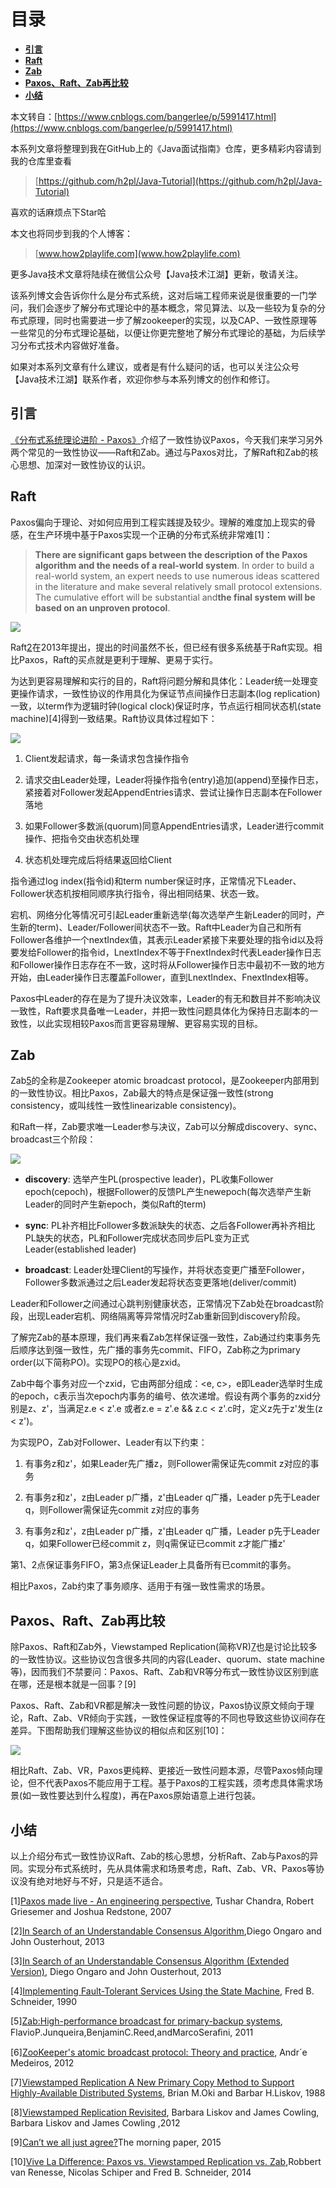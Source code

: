 # 目录

  * [**引言**](#引言)
  * [**Raft**](#raft)
  * [**Zab**](#zab)
  * [**Paxos、Raft、Zab再比较**](#paxos、raft、zab再比较)
  * [**小结**](#小结)


本文转自：[https://www.cnblogs.com/bangerlee/p/5991417.html](https://www.cnblogs.com/bangerlee/p/5991417.html)

本系列文章将整理到我在GitHub上的《Java面试指南》仓库，更多精彩内容请到我的仓库里查看

> [https://github.com/h2pl/Java-Tutorial](https://github.com/h2pl/Java-Tutorial)

喜欢的话麻烦点下Star哈

本文也将同步到我的个人博客：

> [www.how2playlife.com](www.how2playlife.com)

更多Java技术文章将陆续在微信公众号【Java技术江湖】更新，敬请关注。

该系列博文会告诉你什么是分布式系统，这对后端工程师来说是很重要的一门学问，我们会逐步了解分布式理论中的基本概念，常见算法、以及一些较为复杂的分布式原理，同时也需要进一步了解zookeeper的实现，以及CAP、一致性原理等一些常见的分布式理论基础，以便让你更完整地了解分布式理论的基础，为后续学习分布式技术内容做好准备。

如果对本系列文章有什么建议，或者是有什么疑问的话，也可以关注公众号【Java技术江湖】联系作者，欢迎你参与本系列博文的创作和修订。

<!-- more -->

## **引言**

[《分布式系统理论进阶 - Paxos》](http://www.cnblogs.com/bangerlee/p/5655754.html)介绍了一致性协议Paxos，今天我们来学习另外两个常见的一致性协议——Raft和Zab。通过与Paxos对比，了解Raft和Zab的核心思想、加深对一致性协议的认识。

## **Raft**

Paxos偏向于理论、对如何应用到工程实践提及较少。理解的难度加上现实的骨感，在生产环境中基于Paxos实现一个正确的分布式系统非常难[1]：

> **There are significant gaps between the description of the Paxos algorithm and the needs of a real-world system**. In order to build a real-world system, an expert needs to use numerous ideas scattered in the literature and make several relatively small protocol extensions. The cumulative effort will be substantial and**the final system will be based on an unproven protocol**.

![](https://java-tutorial.oss-cn-shanghai.aliyuncs.com/116770-20161023233740326-287853098.png)

Raft[2](#)在2013年提出，提出的时间虽然不长，但已经有很多系统基于Raft实现。相比Paxos，Raft的买点就是更利于理解、更易于实行。

为达到更容易理解和实行的目的，Raft将问题分解和具体化：Leader统一处理变更操作请求，一致性协议的作用具化为保证节点间操作日志副本(log replication)一致，以term作为逻辑时钟(logical clock)保证时序，节点运行相同状态机(state machine)[4]得到一致结果。Raft协议具体过程如下：

![](https://java-tutorial.oss-cn-shanghai.aliyuncs.com/116770-20161024005549560-244386650.png)

1.  Client发起请求，每一条请求包含操作指令

2.  请求交由Leader处理，Leader将操作指令(entry)追加(append)至操作日志，紧接着对Follower发起AppendEntries请求、尝试让操作日志副本在Follower落地

3.  如果Follower多数派(quorum)同意AppendEntries请求，Leader进行commit操作、把指令交由状态机处理

4.  状态机处理完成后将结果返回给Client


指令通过log index(指令id)和term number保证时序，正常情况下Leader、Follower状态机按相同顺序执行指令，得出相同结果、状态一致。

宕机、网络分化等情况可引起Leader重新选举(每次选举产生新Leader的同时，产生新的term)、Leader/Follower间状态不一致。Raft中Leader为自己和所有Follower各维护一个nextIndex值，其表示Leader紧接下来要处理的指令id以及将要发给Follower的指令id，LnextIndex不等于FnextIndex时代表Leader操作日志和Follower操作日志存在不一致，这时将从Follower操作日志中最初不一致的地方开始，由Leader操作日志覆盖Follower，直到LnextIndex、FnextIndex相等。

Paxos中Leader的存在是为了提升决议效率，Leader的有无和数目并不影响决议一致性，Raft要求具备唯一Leader，并把一致性问题具体化为保持日志副本的一致性，以此实现相较Paxos而言更容易理解、更容易实现的目标。

## **Zab**

Zab[5](#)的全称是Zookeeper atomic broadcast protocol，是Zookeeper内部用到的一致性协议。相比Paxos，Zab最大的特点是保证强一致性(strong consistency，或叫线性一致性linearizable consistency)。

和Raft一样，Zab要求唯一Leader参与决议，Zab可以分解成discovery、sync、broadcast三个阶段：

![](https://java-tutorial.oss-cn-shanghai.aliyuncs.com/116770-20161025133734734-658183229.jpg)

-   **discovery**: 选举产生PL(prospective leader)，PL收集Follower epoch(cepoch)，根据Follower的反馈PL产生newepoch(每次选举产生新Leader的同时产生新epoch，类似Raft的term)

-   **sync**: PL补齐相比Follower多数派缺失的状态、之后各Follower再补齐相比PL缺失的状态，PL和Follower完成状态同步后PL变为正式Leader(established leader)

-   **broadcast**: Leader处理Client的写操作，并将状态变更广播至Follower，Follower多数派通过之后Leader发起将状态变更落地(deliver/commit)


Leader和Follower之间通过心跳判别健康状态，正常情况下Zab处在broadcast阶段，出现Leader宕机、网络隔离等异常情况时Zab重新回到discovery阶段。

了解完Zab的基本原理，我们再来看Zab怎样保证强一致性，Zab通过约束事务先后顺序达到强一致性，先广播的事务先commit、FIFO，Zab称之为primary order(以下简称PO)。实现PO的核心是zxid。

Zab中每个事务对应一个zxid，它由两部分组成：<e, c>，e即Leader选举时生成的epoch，c表示当次epoch内事务的编号、依次递增。假设有两个事务的zxid分别是z、z'，当满足z.e < z'.e 或者z.e = z'.e && z.c < z'.c时，定义z先于z'发生(z < z')。

为实现PO，Zab对Follower、Leader有以下约束：

1.  有事务z和z'，如果Leader先广播z，则Follower需保证先commit z对应的事务

2.  有事务z和z'，z由Leader p广播，z'由Leader q广播，Leader p先于Leader q，则Follower需保证先commit z对应的事务

3.  有事务z和z'，z由Leader p广播，z'由Leader q广播，Leader p先于Leader q，如果Follower已经commit z，则q需保证已commit z才能广播z'


第1、2点保证事务FIFO，第3点保证Leader上具备所有已commit的事务。

相比Paxos，Zab约束了事务顺序、适用于有强一致性需求的场景。

## **Paxos、Raft、Zab再比较**

除Paxos、Raft和Zab外，Viewstamped Replication(简称VR)[7](#)也是讨论比较多的一致性协议。这些协议包含很多共同的内容(Leader、quorum、state machine等)，因而我们不禁要问：Paxos、Raft、Zab和VR等分布式一致性协议区别到底在哪，还是根本就是一回事？[9]

Paxos、Raft、Zab和VR都是解决一致性问题的协议，Paxos协议原文倾向于理论，Raft、Zab、VR倾向于实践，一致性保证程度等的不同也导致这些协议间存在差异。下图帮助我们理解这些协议的相似点和区别[10]：

![](https://java-tutorial.oss-cn-shanghai.aliyuncs.com/116770-20161025213003515-974965973.jpg)

相比Raft、Zab、VR，Paxos更纯粹、更接近一致性问题本源，尽管Paxos倾向理论，但不代表Paxos不能应用于工程。基于Paxos的工程实践，须考虑具体需求场景(如一致性要达到什么程度)，再在Paxos原始语意上进行包装。

## **小结**

以上介绍分布式一致性协议Raft、Zab的核心思想，分析Raft、Zab与Paxos的异同。实现分布式系统时，先从具体需求和场景考虑，Raft、Zab、VR、Paxos等协议没有绝对地好与不好，只是适不适合。

[1][Paxos made live - An engineering perspective](http://www.cs.utexas.edu/users/lorenzo/corsi/cs380d/papers/paper2-1.pdf), Tushar Chandra, Robert Griesemer and Joshua Redstone, 2007

[2][In Search of an Understandable Consensus Algorithm](http://files.catwell.info/misc/mirror/raft/raft.pdf),Diego Ongaro and John Ousterhout, 2013

[3][In Search of an Understandable Consensus Algorithm (Extended Version)](https://www.baidu.com/link?url=59S8Pf5DhEUcoYrNaNCLLF9d-rKeHrakboBuYcNcn86jxgxEIH-LzSzP_isdeyhTA3hkn7AYn64x1KCNAvSy22SJEMKGlqG5Ypum8iTcd9AT2QQwHoHAwVuTR7yBFc4n&wd=&eqid=8c4a598b000007f000000006580cec0c), Diego Ongaro and John Ousterhout, 2013

[4][Implementing Fault-Tolerant Services Using the State Machine](http://www.infosys.tuwien.ac.at/teaching/courses/AdvancedDistributedSystems/download/1990_Schneider_Implementing%20fault-tolerant%20services%20using%20the%20state%20machine%20approach.pdf), Fred B. Schneider, 1990

[5][Zab:High-performance broadcast for primary-backup systems](http://www.cs.cornell.edu/courses/cs6452/2012sp/papers/zab-ieee.pdf), FlavioP.Junqueira,BenjaminC.Reed,andMarcoSeraﬁni, 2011

[6][ZooKeeper's atomic broadcast protocol: Theory and practice](http://www.tcs.hut.fi/Studies/T-79.5001/reports/2012-deSouzaMedeiros.pdf), Andr´e Medeiros, 2012

[7][Viewstamped Replication A New Primary Copy Method to Support Highly-Available Distributed Systems](http://pmg.csail.mit.edu/papers/vr.pdf), Brian M.Oki and Barbar H.Liskov, 1988

[8][Viewstamped Replication Revisited](http://pmg.csail.mit.edu/papers/vr-revisited.pdf), Barbara Liskov and James Cowling, Barbara Liskov and James Cowling ,2012

[9][Can’t we all just agree?](https://blog.acolyer.org/2015/03/01/cant-we-all-just-agree/)The morning paper, 2015

[10][Vive La Difference: Paxos vs. Viewstamped Replication vs. Zab](https://arxiv.org/pdf/1309.5671.pdf),Robbert van Renesse, Nicolas Schiper and Fred B. Schneider, 2014
